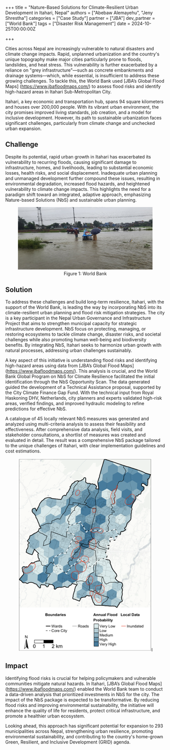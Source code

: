 +++
title = "Nature-Based Solutions for Climate-Resilient Urban Development in Itahari, Nepal"
authors = ["Abebaw Alemayehu", "Jeny Shrestha"]
categories = ["Case Study"]
partner = ["JBA"]
dev_partner = ["World Bank"]
tags = ["Disaster Risk Management"]
date = 2024-10-25T00:00:00Z

+++

Cities across Nepal are increasingly vulnerable to natural disasters and climate change impacts. Rapid, unplanned urbanization and the country's unique topography make major cities particularly prone to floods, landslides, and heat stress. This vulnerability is further exacerbated by a reliance on "grey infrastructure"—such as concrete embankments and drainage systems—which, while essential, is insufficient to address these growing challenges. To tackle this, the World Bank used [JBA’s Global Flood Maps] (https://www.jbafloodmaps.com/) to assess flood risks and identify high-hazard areas in Itahari Sub-Metropolitan City.

Itahari, a key economic and transportation hub, spans 94 square kilometers and houses over 200,000 people. With its vibrant urban environment, the city promises improved living standards, job creation, and a model for inclusive development. However, its path to sustainable urbanization faces significant challenges, particularly from climate change and unchecked urban expansion.



## Challenge

Despite its potential, rapid urban growth in Itahari has exacerbated its vulnerability to recurring floods, causing significant damage to infrastructure, homes, and livelihoods, leading to substantial economic losses, health risks, and social displacement. Inadequate urban planning and unmanaged development further compound these issues, resulting in environmental degradation, increased flood hazards, and heightened vulnerability to climate change impacts. This highlights the need for a paradigm shift toward an integrated, adaptive approach, emphasizing Nature-based Solutions (NbS) and sustainable urban planning. 

<figure align="centre">
    <img src="nbs-for-climate-resilient-urban-development-in-Nepal_thumbnail.jpg" 
    <figcaption>
        <center>
Figure 1:  World Bank
  </center>
    </figcaption>
</figure>


## Solution

To address these challenges and build long-term resilience, Itahari, with the support of the World Bank, is leading the way by incorporating NbS into its climate-resilient urban planning and flood risk mitigation strategies. The city is a key participant in the Nepal Urban Governance and Infrastructure Project that aims to strengthen municipal capacity for strategic infrastructure development. NbS focus on protecting, managing, or restoring ecosystems to tackle climate change, disaster risks, and societal challenges while also promoting human well-being and biodiversity benefits. By integrating NbS, Itahari seeks to harmonize urban growth with natural processes, addressing urban challenges sustainably. 

A key aspect of this initiative is understanding flood risks and identifying high-hazard areas using data from [JBA’s Global Flood Maps] (https://www.jbafloodmaps.com/). This analysis is crucial, and the World Bank Global Program on NbS for Climate Resilience facilitated the initial identification through the NbS Opportunity Scan. The data generated guided the development of a Technical Assistance proposal, supported by the City Climate Finance Gap Fund. With the technical input from Royal Haskoning DHV, Netherlands, city planners and experts validated high-risk areas, verified findings, and improved hydraulic modeling to refine predictions for effective NbS.

A catalogue of 45 locally relevant NbS measures was generated and analyzed using multi-criteria analysis to assess their feasibility and effectiveness. After comprehensive data analysis, field visits, and stakeholder consultations, a shortlist of measures was created and evaluated in detail. The result was a comprehensive NbS package tailored to the unique challenges of Itahari, with clear implementation guidelines and cost estimations.



<figure align="centre">
    <img src="nbs-for-climate-resilient-urban-development-in-Nepal_figure1.png" 
    <figcaption>
        <center>
  </center>
    </figcaption>
</figure>



## Impact

Identifying flood risks is crucial for helping policymakers and vulnerable communities mitigate natural hazards. In Itahari, [JBA’s Global Flood Maps] (https://www.jbafloodmaps.com/) enabled the World Bank team to conduct a data-driven analysis that prioritized investments in NbS for the city. The impact of the NbS package is expected to be transformative. By reducing flood risks and improving environmental sustainability, the initiative will enhance the quality of life for residents, protect critical infrastructure, and promote a healthier urban ecosystem. 

Looking ahead, this approach has significant potential for expansion to 293 municipalities across Nepal, strengthening urban resilience, promoting environmental sustainability, and contributing to the country's home-grown Green, Resilient, and Inclusive Development (GRID) agenda.





